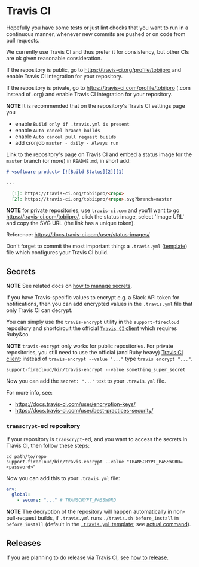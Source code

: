 # Travis CI

Hopefully you have some tests or just lint checks that you want to run
in a continuous manner, whenever new commits are pushed or on code from pull requests.

We currently use Travis CI and thus prefer it for consistency, but other CIs are ok given reasonable consideration.

If the repository is public, go to https://travis-ci.org/profile/tobiipro
and enable Travis CI integration for your repository.

If the repository is private, go to https://travis-ci.com/profile/tobiipro (.com instead of .org)
and enable Travis CI integration for your repository.

**NOTE** It is recommended that on the repository's Travis CI settings page you
* enable `Build only if .travis.yml is present`
* enable `Auto cancel branch builds`
* enable `Auto cancel pull request builds`
* add cronjob `master - daily - Always run`

Link to the repository's page on Travis CI
and embed a status image for the `master` branch (or more) in `README.md`, in short add:

```md
# <software product> [![Build Status][2]][1]

...

  [1]: https://travis-ci.org/tobiipro/<repo>
  [2]: https://travis-ci.org/tobiipro/<repo>.svg?branch=master
```

**NOTE** for private repositories, use `travis-ci.com` and you'll want to go https://travis-ci.com/tobiipro/<repo>,
click the status image, select 'Image URL' and copy the SVG URL (the link has a unique token).

Reference: https://docs.travis-ci.com/user/status-images/

Don't forget to commit the most important thing: a `.travis.yml` ([template](../repo/dot.travis.yml)) file which configures your Travis CI build.


## Secrets

**NOTE** See related docs on [how to manage secrets](how-to-manage-secrets.md).

If you have Travis-specific values to encrypt e.g. a Slack API token for notifications,
then you can add encrypted values in the `.travis.yml` file that only Travis CI can decrypt.

You can simply use the `travis-encrypt` utility in the `support-firecloud` repository
and shortcircuit the official [`Travis CI` client](https://github.com/travis-ci/travis.rb) which requires Ruby&co.

**NOTE** `travis-encrypt` only works for public repositories.
For private repositories, you still need to use the official (and Ruby heavy) [Travis CI client](https://github.com/travis-ci/travis.rb):
instead of `travis-encrypt --value "..."` type `travis encrypt "..."`.

```shell
support-firecloud/bin/travis-encrypt --value something_super_secret
```

Now you can add the `secret: "..."` text to your `.travis.yml` file.

For more info, see:
* https://docs.travis-ci.com/user/encryption-keys/
* https://docs.travis-ci.com/user/best-practices-security/

### `transcrypt`-ed repository

If your repository is `transcrypt`-ed, and you want to access the secrets in Travis CI, then follow these steps:

```shell
cd path/to/repo
support-firecloud/bin/travis-encrypt --value "TRANSCRYPT_PASSWORD=<password>"
```

Now you can add this to your `.travis.yml` file:

```yaml
env:
  global:
    - secure: "..." # TRANSCRYPT_PASSWORD
```

**NOTE** The decryption of the repository will happen automatically in non-pull-request builds,
if `.travis.yml` runs `./travis.sh before_install` in `before_install`
(default in the [`.travis.yml` template](../repo/dot.travis.yml); see [actual command](../repo/dot.travis.sh)).


## Releases

If you are planning to do release via Travis CI, see [how to release](how-to-release.md).
